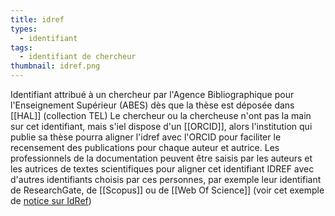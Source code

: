```yaml
---
title: idref
types:
  - identifiant
tags:
  - identifiant de chercheur
thumbnail: idref.png 
---
```


Identifiant attribué à un chercheur par l'Agence Bibliographique pour l'Enseignement Supérieur (ABES) dès que la thèse est déposée dans [[HAL]] (collection TEL)
Le chercheur ou la chercheuse n'ont pas la main sur cet identifiant, mais s'iel dispose d'un [[ORCID]], alors l'institution qui publie sa thèse pourra aligner l'idref avec l'ORCID pour faciliter le recensement des publications pour chaque auteur et autrice. 
Les professionnels de la documentation peuvent être saisis par les auteurs et les autrices de textes scientifiques pour aligner cet identifiant IDREF avec d'autres identifiants choisis par ces personnes, par exemple leur identifiant de ResearchGate, de [[Scopus]] ou de [[Web Of Science]] (voir cet exemple de [notice sur IdRef](https://www.idref.fr/132136503))

